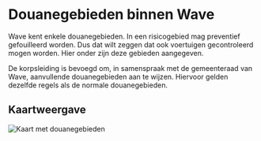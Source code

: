 # Douanegebieden binnen Wave

Wave kent enkele douanegebieden. In een risicogebied mag preventief gefouilleerd worden. Dus dat wilt zeggen dat ook voertuigen gecontroleerd mogen worden. Hier onder zijn deze gebieden aangegeven.

De korpsleiding is bevoegd om, in samenspraak met de gemeenteraad van Wave, aanvullende douanegebieden aan te wijzen. Hiervoor gelden dezelfde regels als de normale douanegebieden.

## Kaartweergave

![Kaart met douanegebieden](img/douaneGebieden.webp)
